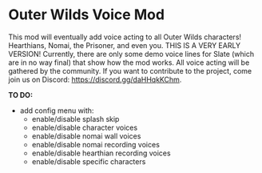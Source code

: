 # Outer Wilds Voice Mod

This mod will eventually add voice acting to all Outer Wilds characters! Hearthians, Nomai, the Prisoner, and even you. THIS IS A VERY EARLY VERSION! Currently, there are only some demo voice lines for Slate (which are in no way final) that show how the mod works. All voice acting will be gathered by the community. If you want to contribute to the project, come join us on Discord: https://discord.gg/daHHqkKChm.

**TO DO:**
* add config menu with:
  + enable/disable splash skip
  + enable/disable character voices
  + enable/disable nomai wall voices
  + enable/disable nomai recording voices
  + enable/disable hearthian recording voices
  + enable/disable specific characters
